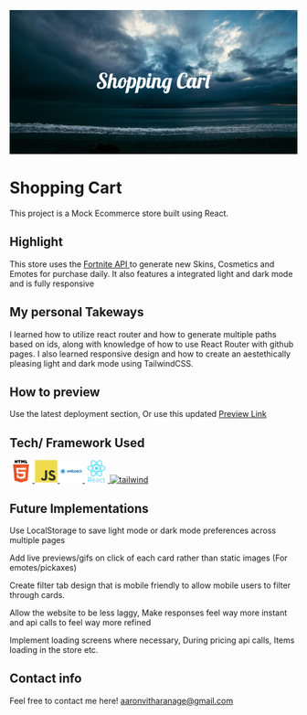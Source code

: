 <p align="center">
  <img  src="Shopping_Cart (1).png">
</p>


# Shopping Cart

This project is a Mock Ecommerce store built using React.

## Highlight

This store uses the <a href="https://fortnite-api.com/"> Fortnite API </a> to generate new Skins, Cosmetics and Emotes for purchase daily. It also features a integrated light and dark mode and is fully responsive

## My personal Takeways
I learned how to utilize react router and how to generate multiple paths based on ids, along with knowledge of how to use React Router with github pages. I also learned responsive design and how to create an aestethically pleasing light and dark mode using TailwindCSS.

## How to preview

Use the latest deployment section, Or use this updated <a href="https://shopping-cart-brown-rho.vercel.app/"> Preview Link </a>

## Tech/ Framework Used
<p align="left"> 
<a href="https://www.w3.org/html/" target="_blank" rel="noreferrer"> <img src="https://raw.githubusercontent.com/devicons/devicon/master/icons/html5/html5-original-wordmark.svg" alt="html5" width="40" height="40"/> </a>
<a href="https://developer.mozilla.org/en-US/docs/Web/JavaScript" target="_blank" rel="noreferrer"> <img src="https://raw.githubusercontent.com/devicons/devicon/master/icons/javascript/javascript-original.svg" alt="javascript" width="40" height="40"/> </a> 
<a href="https://webpack.js.org" target="_blank" rel="noreferrer"> <img src="https://raw.githubusercontent.com/devicons/devicon/d00d0969292a6569d45b06d3f350f463a0107b0d/icons/webpack/webpack-original-wordmark.svg" alt="webpack" width="40" height="40"/> </a>  <a href="https://reactjs.org/" target="_blank" rel="noreferrer"> <img src="https://raw.githubusercontent.com/devicons/devicon/master/icons/react/react-original-wordmark.svg" alt="react" width="40" height="40"/> </a> <a href="https://tailwindcss.com/" target="_blank" rel="noreferrer"> <img src="https://www.vectorlogo.zone/logos/tailwindcss/tailwindcss-icon.svg" alt="tailwind" width="40" height="40"/> </a> </p>

## Future Implementations
Use LocalStorage to save light mode or dark mode preferences across multiple pages

Add live previews/gifs on click of each card rather than static images (For emotes/pickaxes)

Create filter tab design that is mobile friendly to allow mobile users to filter through cards.

Allow the website to be less laggy, Make responses feel way more instant and api calls to feel way more refined

Implement loading screens where necessary, During pricing api calls, Items loading in the store etc.

## Contact info
Feel free to contact me here! aaronvitharanage@gmail.com
